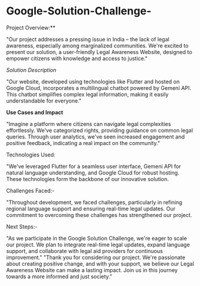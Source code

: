 # Google-Solution-Challenge-
Project Overview:**

"Our project addresses a pressing issue in India – the lack of legal awareness, especially among marginalized communities. We're excited to present our solution, a user-friendly Legal Awareness Website, designed to empower citizens with knowledge and access to justice."

*Solution Description*

"Our website, developed using technologies like Flutter and hosted on Google Cloud, incorporates a multilingual chatbot powered by Gemeni API. This chatbot simplifies complex legal information, making it easily understandable for everyone."

**Use Cases and Impact**

"Imagine a platform where citizens can navigate legal complexities effortlessly. We've categorized rights, providing guidance on common legal queries. Through user analytics, we've seen increased engagement and positive feedback, indicating a real impact on the community."

Technologies Used:

"We've leveraged Flutter for a seamless user interface, Gemeni API for natural language understanding, and Google Cloud for robust hosting. These technologies form the backbone of our innovative solution.

Challenges Faced:-

"Throughout development, we faced challenges, particularly in refining regional language support and ensuring real-time legal updates. Our commitment to overcoming these challenges has strengthened our project.

Next Steps:-

"As we participate in the Google Solution Challenge, we're eager to scale our project. We plan to integrate real-time legal updates, expand language support, and collaborate with legal aid providers for continuous improvement."
"Thank you for considering our project. We're passionate about creating positive change, and with your support, we believe our Legal Awareness Website can make a lasting impact. Join us in this journey towards a more informed and just society."
